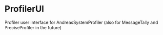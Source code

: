 # ProfilerUI
Profiler user interface for AndreasSystemProfiler (also for MessageTally and PreciseProfiler in the future)
